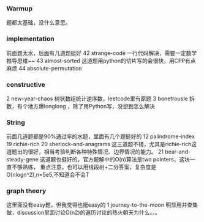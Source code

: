 ### Warmup
题都太基础，没什么意思。
### implementation
前面题太水，后面有几道题挺好
42 strange-code 一行代码解决，需要一定数学推导思维~~
43 almost-sorted 这道题用python的切片写的会很快，用CPP有点麻烦
44 absolute-permutation
### constructive
2 new-year-chaos 树状数组统计逆序数，leetcode里有原题
3 bonetrousle 拆数，有个地方爆longlong ，除了用Python写，没想到怎么解决
### String
前面几道题都是90%通过率的水题，里面有几个题挺好的
12 palindrome-index
19 richie-rich
20 sherlock-and-anagrams
这三道题不错，尤其是richie-rich这道题出的很好，相当考验判断各种特殊情况、边界情况的能力。
21 bear-and-steady-gene 这道题也挺好的，官方题解中的O(n)算法是two pointers，这块一直不够熟练， 重点注意。也可以用线段树+二分答案，复杂度是O(nlogn^2),n=5e5,不知道会不会T
### graph theory
这里面没有easy题，但我觉得也挺easy的
1 journey-to-the-moon 明显用并查集做，discussion里面讨论O(n2)的遍历讨论的热火朝天为什么。。。
